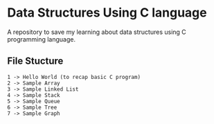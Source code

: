 # Data Structures Using C language

A repository to save my learning about data structures using C programming language.

## File Stucture

    1 -> Hello World (to recap basic C program)
    2 -> Sample Array
    3 -> Sample Linked List
    4 -> Sample Stack
    5 -> Sample Queue
    6 -> Sample Tree
    7 -> Sample Graph
